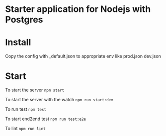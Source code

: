 # Starter application for Nodejs with Postgres

# Install
Copy the config with _default.json to appropriate env like prod.json dev.json

# Start

To start the server `npm start`

To start the server with the watch `npm run start:dev` 

To run test `npm test`

To start end2end test `npm run test:e2e` 

To lint `npm run lint`
